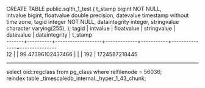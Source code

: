 CREATE TABLE public.sqlth_1_test (
t_stamp bigint NOT NULL,                                   
intvalue bigint,
floatvalue double precision,
datevalue timestamp without time zone,
tagid integer NOT NULL,
dataintegrity integer,
stringvalue character varying(255),
); 
 tagid | intvalue |    floatvalue     | stringvalue | datevalue | dataintegrity |    t_stamp                                                                                  
-------+----------+-------------------+-------------+-----------+---------------+---------------                                                                              
    12 |          | 99.47396102437466 |             |           |           192 | 1724587218445


------------------------------------------------------------------------------------------

select oid::regclass from pg_class where relfilenode = 56036;                                                                                                                                                                                                                                                                                                
reindex table _timescaledb_internal._hyper_1_43_chunk;    
